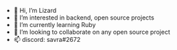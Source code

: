 - 👋 Hi, I’m Lizard
- 👀 I’m interested in backend, open source projects
- 🌱 I’m currently learning Ruby
- 💞️ I’m looking to collaborate on any open source project
- 📫 discord: savra#2672

<!---
lizardwine/lizardwine is a ✨ special ✨ repository because its `README.md` (this file) appears on your GitHub profile.
You can click the Preview link to take a look at your changes.
--->
